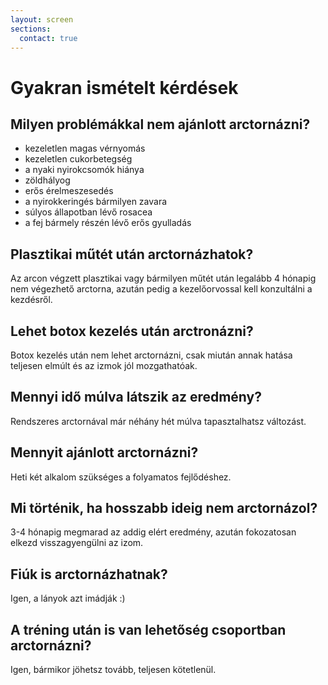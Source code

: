```yaml
---
layout: screen
sections:
  contact: true
---
```


# Gyakran ismételt kérdések

## Milyen problémákkal nem ajánlott arctornázni?

*   kezeletlen magas vérnyomás
*   kezeletlen cukorbetegség
*   a nyaki nyirokcsomók hiánya
*   zöldhályog
*   erős érelmeszesedés
*   a nyirokkeringés bármilyen zavara
*   súlyos állapotban lévő rosacea
*   a fej bármely részén lévő erős gyulladás

## Plasztikai műtét után arctornázhatok?

Az arcon végzett plasztikai vagy bármilyen műtét után legalább 4 hónapig nem
végezhető arctorna, azután pedig a kezelőorvossal kell konzultálni a kezdésről.

## Lehet botox kezelés után arctronázni?

Botox kezelés után nem lehet arctornázni, csak miután annak hatása teljesen
elmúlt és az izmok jól mozgathatóak.

## Mennyi idő múlva látszik az eredmény?

Rendszeres arctornával már néhány hét múlva tapasztalhatsz változást.

## Mennyit ajánlott arctornázni?

Heti két alkalom szükséges a folyamatos fejlődéshez.

## Mi történik, ha hosszabb ideig nem arctornázol?

3-4 hónapig megmarad az addig elért eredmény, azután fokozatosan elkezd
visszagyengülni az izom.

## Fiúk is arctornázhatnak?

Igen, a lányok azt imádják :)

## A tréning után is van lehetőség csoportban arctornázni?

Igen, bármikor jöhetsz tovább, teljesen kötetlenül.
